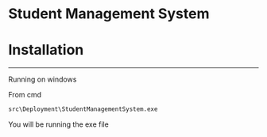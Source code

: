 # Student Management System 





# Installation

------

Running on windows

From cmd 

```cmd
src\Deployment\StudentManagementSystem.exe
```

You will be running the exe file

